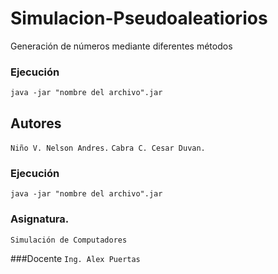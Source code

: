 # Simulacion-Pseudoaleatiorios
Generación de números mediante diferentes métodos 

### Ejecución
``java -jar "nombre del archivo".jar``


## Autores
``Niño V. Nelson Andres.``
```Cabra C. Cesar Duvan.```

### Ejecución
``java -jar "nombre del archivo".jar``

### Asignatura.
``Simulación de Computadores``

###Docente
``Ing. Alex Puertas``


